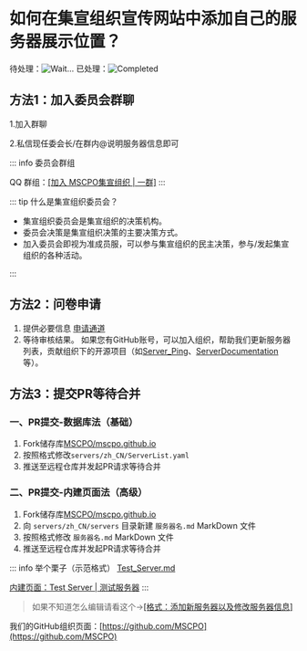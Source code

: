 # 如何在集宣组织宣传网站中添加自己的服务器展示位置？

待处理：![Wait...](https://img.shields.io/github/issues/MSCPO/mscpo.github.io.svg)    已处理：![Completed](https://img.shields.io/github/issues-closed/MSCPO/mscpo.github.io.svg)

## 方法1：加入委员会群聊

1.加入群聊

2.私信现任委会长/在群内@说明服务器信息即可  

::: info 委员会群组

QQ 群组：[[加入 MSCPO集宣组织 | 一群]](https://qm.qq.com/cgi-bin/qm/qr?k=gWjlcHAM-9cSgtQC1B-gkMpzdW250uDv&jump_from=webapi&authKey=1ce3eEvCnXY71xkoPTH7/zOBqkuaJD6H/XlY/Mz5kDxycvwnpDdQRtM03+WPsLMh)
:::

::: tip 什么是集宣组织委员会？

- 集宣组织委员会是集宣组织的决策机构。
- 委员会决策是集宣组织决策的主要决策方式。
- 加入委员会即视为准成员服，可以参与集宣组织的民主决策，参与/发起集宣组织的各种活动。

:::

## 方法2：问卷申请

1. 提供必要信息
  [申请通道](https://github.com/MSCPO/mscpo.github.io/issues/new/choose)
2. 等待审核结果。
  如果您有GitHub账号，可以加入组织，帮助我们更新服务器列表，贡献组织下的开源项目（如[Server_Ping](https://github.com/MSCPO/Server_Ping)、[ServerDocumentation](https://github.com/MSCPO/ServerDocumentation)等）。

## 方法3：提交PR等待合并

### 一、PR提交-数据库法（基础）

1. Fork储存库[MSCPO/mscpo.github.io](https://github.com/MSCPO/mscpo.github.io/fork)
2. 按照格式修改`servers/zh_CN/ServerList.yaml`
3. 推送至远程仓库并发起PR请求等待合并

### 二、PR提交-内建页面法（高级）

1. Fork储存库[MSCPO/mscpo.github.io](https://github.com/MSCPO/mscpo.github.io/fork)
2. 向 `servers/zh_CN/servers` 目录新建 `服务器名.md` MarkDown 文件
3. 按照格式修改 `服务器名.md` MarkDown 文件
4. 推送至远程仓库并发起PR请求等待合并

::: info 举个栗子（示范格式）
[Test_Server.md](https://github.com/MSCPO/mscpo.github.io/blob/main/servers/zh_CN/servers/Test_Server.md)

[内建页面：Test Server | 测试服务器](https://mscpo.netlify.app/servers/Test_Server.html)
:::

> 如果不知道怎么编辑请看这个->[[格式：添加新服务器以及修改服务器信息]](./format/index)

我们的GitHub组织页面：[https://github.com/MSCPO](https://github.com/MSCPO)
